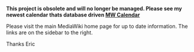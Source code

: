 **This project is obsolete and will no longer be managed. Please see my newest calendar thats database driven [MW Calendar](http://code.google.com/p/mwcalendar)**


Please visit the main MediaWiki home page for up to date information. The links are on the sidebar to the right.

Thanks
Eric
